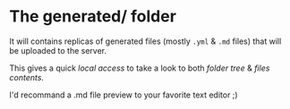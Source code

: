 # The generated/ folder

It will contains replicas of generated files (mostly `.yml` & `.md` files) that will be uploaded to the server.

This gives a quick *local access* to take a look to both *folder tree* & *files contents*.

I'd recommand a .md file preview to your favorite text editor ;)
